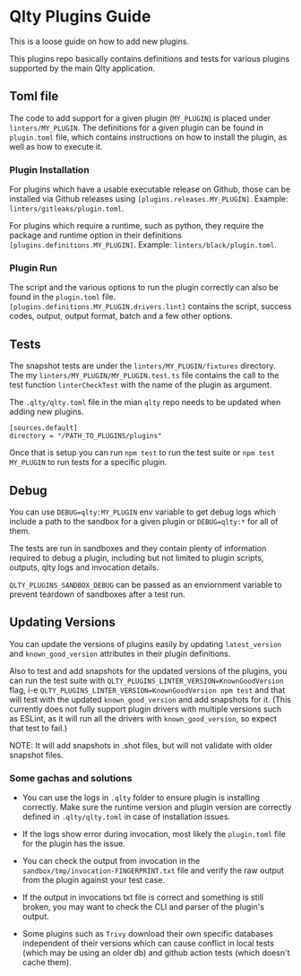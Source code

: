 # Qlty Plugins Guide

This is a loose guide on how to add new plugins.

This plugins repo basically contains definitions and tests for various plugins supported by the main Qlty application.

## Toml file

The code to add support for a given plugin (`MY_PLUGIN`) is placed under `linters/MY_PLUGIN`.
The definitions for a given plugin can be found in `plugin.toml` file, which contains instructions on how to install the plugin, as well as how to execute it.

### Plugin Installation

For plugins which have a usable executable release on Github, those can be installed via Github releases using `[plugins.releases.MY_PLUGIN]`.
Example: `linters/gitleaks/plugin.toml`.

For plugins which require a runtime, such as python, they require the package and runtime option in their definitions `[plugins.definitions.MY_PLUGIN]`.
Example: `linters/black/plugin.toml`.

### Plugin Run

The script and the various options to run the plugin correctly can also be found in the `plugin.toml` file. `[plugins.definitions.MY_PLUGIN.drivers.lint]` contains the script, success codes, output, output format, batch and a few other options.

## Tests

The snapshot tests are under the `linters/MY_PLUGIN/fixtures` directory. The my `linters/MY_PLUGIN/MY_PLUGIN.test.ts` file contains the call to the test function `linterCheckTest` with the name of the plugin as argument.

The `.qlty/qlty.toml` file in the mian `qlty` repo needs to be updated when adding new plugins.

```
[sources.default]
directory = "/PATH_TO_PLUGINS/plugins"
```

Once that is setup you can run `npm test` to run the test suite or `npm test MY_PLUGIN` to run tests for a specific plugin.

## Debug

You can use `DEBUG=qlty:MY_PLUGIN` env variable to get debug logs which include a path to the sandbox for a given plugin or `DEBUG=qlty:*` for all of them.

The tests are run in sandboxes and they contain plenty of information required to debug a plugin, including but not limited to plugin scripts, outputs, qlty logs and invocation details.

`QLTY_PLUGINS_SANDBOX_DEBUG` can be passed as an enviornment variable to prevent teardown of sandboxes after a test run.

## Updating Versions

You can update the versions of plugins easily by updating `latest_version` and `known_good_version` attributes in their plugin definitions.

Also to test and add snapshots for the updated versions of the plugins, you can run the test suite with `QLTY_PLUGINS_LINTER_VERSION=KnownGoodVersion` flag, i-e `QLTY_PLUGINS_LINTER_VERSION=KnownGoodVersion npm test` and that will test with the updated `known_good_version` and add snapshots for it. (This currently does not fully support plugin drivers with multiple versions such as ESLint, as it will run all the drivers with `known_good_version`, so expect that test to fail.)

NOTE: It will add snapshots in .shot files, but will not validate with older snapshot files.

### Some gachas and solutions

-   You can use the logs in `.qlty` folder to ensure plugin is installing correctly. Make sure the runtime version and plugin version are correctly defined in `.qlty/qlty.toml` in case of installation issues.

-   If the logs show error during invocation, most likely the `plugin.toml` file for the plugin has the issue.

-   You can check the output from invocation in the `sandbox/tmp/invocation-FINGERPRINT.txt` file and verify the raw output from the plugin against your test case.

-   If the output in invocations txt file is correct and something is still broken, you may want to check the CLI and parser of the plugin's output.

-   Some plugins such as `Trivy` download their own specific databases independent of their versions which can cause conflict in local tests (which may be using an older db) and github action tests (which doesn't cache them).
